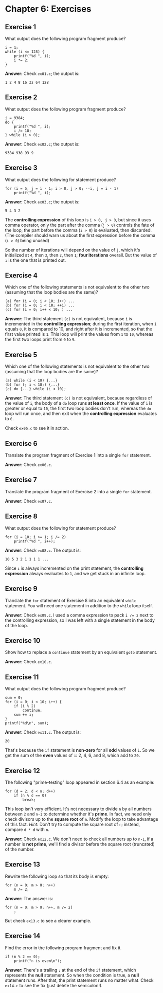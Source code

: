 # Chapter 6: Exercises

## Exercise 1
What output does the following program fragment produce?
```
i = 1;
while (i <= 128) {
    printf("%d ", i);
    i *= 2;
}
```

**Answer**: Check `ex01.c`; the output is:
```
1 2 4 8 16 32 64 128
```

## Exercise 2
What output does the following program fragment produce?
```
i = 9384;
do {
    printf("%d ", i);
    i /= 10;
} while (i > 0);
```

**Answer**: Check `ex02.c`; the output is:
```
9384 938 93 9
```

## Exercise 3
What output does the following for statement produce?

```
for (i = 5, j = i - 1; i > 0, j > 0; --i, j = i - 1)
    printf("%d ", i);
```

**Answer**: Check `ex03.c`; the output is:
```
5 4 3 2
```

The **controlling expression** of this loop is `i > 0, j > 0`, but since it uses comma operator, only the part after the comma (`j > 0`) controls the fate of the loop; the part before the comma (`i > 0`) is evaluated, then discarded.  (The compiler should warn us about the first expression before the comma (`i > 0`) being unused)

So the number of iterations will depend on the value of `j`, which it's initialized at `4`, then `3`, then `2`, then `1`; **four iterations** overall. But the value of `i` is the one that is printed out.

## Exercise 4
Which one of the following statements is not equivalent to the other two (assuming that the loop bodies are the same)?
```
(a) for (i = 0; i < 10; i++) ...
(b) for (i = 0; i < 10; ++i) ...
(c) for (i = 0; i++ < 10; ) ...
```

**Answer**: The third statement `(c)` is not equivalent, because `i` is incremented in the **controlling expression**; during the first iteration, when `i` equals `0`, it is compared to 10, and right after it is incremented, so that the first value printed is `1`. This loop will print the values from `1` to `10`, whereas the first two loops print from `0` to `9`.

## Exercise 5
Which one of the following statements is not equivalent to the other two (assuming that the loop bodies are the same)?
```
(a) while (i < 10) {...}
(b) for (; i < 10;) {...}
(c) do {...} while (i < 10);
```

**Answer**: The third statement `(c)` is not equivalent, because regardless of the value of `i`, the body of a `do` loop runs **at least once**. If the value of `i` is greater or equal to `10`, the first two loop bodies don't run, whereas the `do` loop will run once, and then exit when the **controlling expression** evaluates to `0`.

Check `ex05.c` to see it in action.

## Exercise 6
Translate the program fragment of Exercise 1 into a single `for` statement.

**Answer**: Check `ex06.c`.

## Exercise 7
Translate the program fragment of Exercise 2 into a single `for` statement.

**Answer**: Check `ex07.c`.

## Exercise 8
What output does the following for statement produce?
```
for (i = 10; i >= 1; i /= 2)
    printf("%d ", i++);
```

**Answer**: Check `ex08.c`. The output is:
```
10 5 3 2 1 1 1 1 ...
```

Since `i` is always incremented on the print statement, the **controlling expression** always evaluates to `1`, and we get stuck in an infinite loop.

## Exercise 9
Translate the `for` statement of Exercise 8 into an equivalent `while` statement. You will need one statement in addition to the `while` loop itself.

**Answer**: Check `ex09.c`. I used a comma expression to pack ``i /= 2`` next to the controlling expression, so I was left with a single statement in the body of the loop.

## Exercise 10
Show how to replace a `continue` statement by an equivalent `goto` statement.

**Answer**: Check `ex10.c`.

## Exercise 11
What output does the following program fragment produce?
```
sum = 0;
for (i = 0; i < 10; i++) {
    if (i % 2)
        continue;
    sum += i;
}
printf("%d\n", sum);
```

**Answer**: Check `ex11.c`. The output is:
```
20
```
That's because the `if` statement is **non-zero** for all **odd** values of `i`. So we get the sum of the **even** values of `i`: 2, 4, 6, and 8, which add to `20`.

## Exercise 12
The following "prime-testing" loop appeared in section 6.4 as an example:
```
for (d = 2; d < n; d++)
    if (n % d == 0)
        break;
```

This loop isn't very efficient. It's not necessary to divide `n` by all numbers between `2` and `n-1` to determine whether it's **prime**. In fact, we need only check divisors up to the **square root** of `n`. Modify the loop to take advantage of this fact. *Hint*: Don't try to compute the square root of `n`; instead, compare `d * d` with `n`.

**Answer**: Check `ex12.c`. We don't need to check all numbers up to `n-1`, if a number is **not prime**, we'll find a divisor before the square root (truncated) of the number.

## Exercise 13
Rewrite the following loop so that its body is empty:
```
for (n = 0; m > 0; n++)
    m /= 2;
```

**Answer**: The answer is:
```
for (n = 0; m > 0; n++, m /= 2)
    ;
```
But check `ex13.c` to see a clearer example.

## Exercise 14
Find the error in the following program fragment and fix it.
```
if (n % 2 == 0);
    printf("n is even\n");
```

**Answer**: There's a trailing `;` at the end of the `if` statement, which represents the **null** statement. So when the condition is true, a **null** statement runs. After that, the print statement runs no matter what. Check `ex14.c` to see the fix (just delete the semicolon!).
